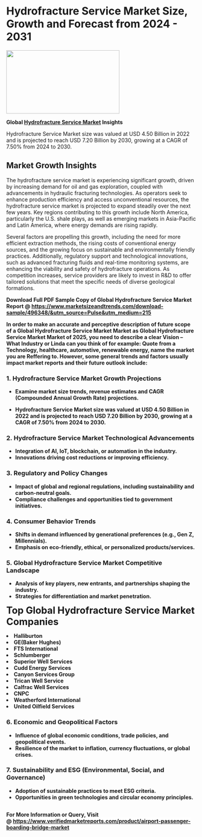 <H1>Hydrofracture Service Market Size, Growth and Forecast from 2024 - 2031</H1><img class="aligncenter size-medium wp-image-584254" src="https://thirdeyenews.in/wp-content/uploads/2024/09/Global-Market-Research-300x168.jpeg" alt="" width="300" height="168" /><p><strong>Global&nbsp;<a href="https://www.marketsizeandtrends.com/download-sample/496348/&amp;utm_source=Pulse&amp;utm_medium=215">Hydrofracture Service Market</a> Insights</strong></p><p>Hydrofracture Service Market size was valued at USD 4.50 Billion in 2022 and is projected to reach USD 7.20 Billion by 2030, growing at a CAGR of 7.50% from 2024 to 2030.</p><p><h2>Market Growth Insights</h2> <p>The hydrofracture service market is experiencing significant growth, driven by increasing demand for oil and gas exploration, coupled with advancements in hydraulic fracturing technologies. As operators seek to enhance production efficiency and access unconventional resources, the hydrofracture service market is projected to expand steadily over the next few years. Key regions contributing to this growth include North America, particularly the U.S. shale plays, as well as emerging markets in Asia-Pacific and Latin America, where energy demands are rising rapidly.</p> <p><strong></strong></p> <p>Several factors are propelling this growth, including the need for more efficient extraction methods, the rising costs of conventional energy sources, and the growing focus on sustainable and environmentally friendly practices. Additionally, regulatory support and technological innovations, such as advanced fracturing fluids and real-time monitoring systems, are enhancing the viability and safety of hydrofracture operations. As competition increases, service providers are likely to invest in R&D to offer tailored solutions that meet the specific needs of diverse geological formations.</p> <p><strong></p><p><span class=""><strong>Download Full PDF Sample Copy of Global Hydrofracture Service Market Report</strong> @ <a href="https://www.marketsizeandtrends.com/download-sample/496348/&amp;utm_source=Pulse&amp;utm_medium=215" target="_blank">https://www.marketsizeandtrends.com/download-sample/496348/&amp;utm_source=Pulse&amp;utm_medium=215</a></span></p><p>In order to make an accurate and perceptive description of future scope of a Global&nbsp;Hydrofracture Service Market Market as Global&nbsp;Hydrofracture Service Market Market of 2025, you need to describe a clear Vision &ndash; What Industry or Linda can you think of for example: Quote from a Technology, healthcare, automotive, renewable energy, name the market you are Reffering to. However, some general trends and factors usually impact market reports and their future outlook include:</p><h3>1.&nbsp;<strong>Hydrofracture Service Market Growth Projections</strong></h3><ul><li>Examine market size trends, revenue estimates and CAGR (Compounded Annual Growth Rate) projections.</li><li><p>Hydrofracture Service Market size was valued at USD 4.50 Billion in 2022 and is projected to reach USD 7.20 Billion by 2030, growing at a CAGR of 7.50% from 2024 to 2030.</p></li></ul><h3>2.&nbsp;<strong>Hydrofracture Service Market Technological Advancements</strong></h3><ul><li>Integration of AI, IoT, blockchain, or automation in the industry.</li><li>Innovations driving cost reductions or improving efficiency.</li></ul><h3>3.&nbsp;<strong>Regulatory and Policy Changes</strong></h3><ul><li>Impact of global and regional regulations, including sustainability and carbon-neutral goals.</li><li>Compliance challenges and opportunities tied to government initiatives.</li></ul><h3>4.&nbsp;<strong>Consumer Behavior Trends</strong></h3><ul><li>Shifts in demand influenced by generational preferences (e.g., Gen Z, Millennials).</li><li>Emphasis on eco-friendly, ethical, or personalized products/services.</li></ul><h3>5.&nbsp;<strong>Global Hydrofracture Service Market Competitive Landscape</strong></h3><ul><li>Analysis of key players, new entrants, and partnerships shaping the industry.</li><li>Strategies for differentiation and market penetration.</li></ul><p data-pm-slice="1 1 []"><span style="color: inherit; font-family: inherit; font-size: 25px;">Top Global Hydrofracture Service Market Companies</span></p><div class="" data-test-id=""><p><li>Halliburton</li><li> GE(Baker Hughes)</li><li> FTS International</li><li> Schlumberger</li><li> Superior Well Services</li><li> Cudd Energy Services</li><li> Canyon Services Group</li><li> Trican Well Service</li><li> Calfrac Well Services</li><li> CNPC</li><li> Weatherford International</li><li> United Oilfield Services</li></p></div><h3>6.&nbsp;<strong>Economic and Geopolitical Factors</strong></h3><ul><li>Influence of global economic conditions, trade policies, and geopolitical events.</li><li>Resilience of the market to inflation, currency fluctuations, or global crises.</li></ul><h3>7.&nbsp;<strong>Sustainability and ESG (Environmental, Social, and Governance)</strong></h3><ul><li>Adoption of sustainable practices to meet ESG criteria.</li><li>Opportunities in green technologies and circular economy principles.</li></ul><h2><strong style="font-size: 14px;">For More Information or Query, Visit @&nbsp;</strong><a style="background-color: #ffffff; font-size: 14px;" href="https://www.marketsizeandtrends.com/report/hydrofracture-service-market/" target="_blank">https://www.verifiedmarketreports.com/product/airport-passenger-boarding-bridge-market</a></h2>
